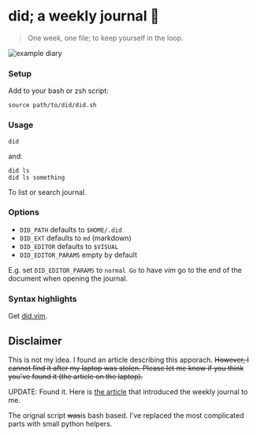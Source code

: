 # did; a weekly journal :book:

> One week, one file; to keep yourself in the loop.

![example diary](https://user-images.githubusercontent.com/247048/66284798-db923580-e8f3-11e9-9010-589b849817db.png)

### Setup

Add to your bash or zsh script:

```
source path/to/did/did.sh
```

### Usage

```
did
```

and:

```
did ls
did ls something
```

To list or search journal.

### Options

* `DID_PATH` defaults to `$HOME/.did`
* `DID_EXT` defaults to `md` (markdown)
* `DID_EDITOR` defaults to `$VISUAL`
* `DID_EDITOR_PARAMS` empty by default

E.g. set `DID_EDITOR_PARAMS` to `normal Go` to have *vim* go to the end of the
document when opening the journal.

### Syntax highlights

Get [did.vim](https://github.com/mblarsen/did.vim).

## Disclaimer

This is not my idea. I found an article describing this apporach. ~~However, I
cannot find it after my laptop was stolen. Please let me know if you think
you've found it (the article on the laptop).~~

UPDATE: Found it. Here is [the
article](https://marmelab.com/blog/2018/11/08/a-developers-diary.html) that
introduced the weekly journal to me.

The orignal script ~~was~~is bash based. I've replaced the most complicated
parts with small python helpers.
